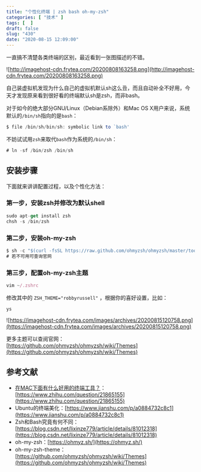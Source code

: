 ```yaml
---
title: "个性化终端 | zsh bash oh-my-zsh"
categories: [ "技术" ]
tags: [  ]
draft: false
slug: "430"
date: "2020-08-15 12:09:00"
---
```


一直搞不清楚各类终端的区别，最近看到一张图描述的不错。

![http://imagehost-cdn.frytea.com/20200808163258.png](http://imagehost-cdn.frytea.com/20200808163258.png)

自己装虚拟机发现为什么自己的虚拟机默认sh这么丑，而且自动补全不好用，今天才发现原来看到很好看的终端默认sh是zsh，而非bash。

对于如今的绝大部分GNU/Linux（Debian系除外）和Mac OS X用户来说，系统默认的`/bin/sh`指向的是`bash`：

```jsx
$ file /bin/sh/bin/sh: symbolic link to `bash'
```

不妨试试用`zsh`来取代`bash`作为系统的`/bin/sh`：

```jsx
# ln -sf /bin/zsh /bin/sh
```

## 安装步骤

下面就来讲讲配置过程，以及个性化方法：

### 第一步，安装zsh并修改为默认shell

```jsx
sudo apt-get install zsh
chsh -s /bin/zsh
```

### 第二步，安装oh-my-zsh

```jsx
$ sh -c "$(curl -fsSL https://raw.github.com/ohmyzsh/ohmyzsh/master/tools/install.sh)"
# 若不可用可查询官网
```

### 第三步，配置oh-my-zsh主题

```jsx
vim ~/.zshrc
```

修改其中的 `ZSH_THEME="robbyrussell"` ，根据你的喜好设置，比如：

`ys`

![https://imagehost-cdn.frytea.com/images/archives/20200815120758.png](https://imagehost-cdn.frytea.com/images/archives/20200815120758.png)

更多主题可以查阅官网：[https://github.com/ohmyzsh/ohmyzsh/wiki/Themes](https://github.com/ohmyzsh/ohmyzsh/wiki/Themes)

## 参考文献

- [在MAC下面有什么好用的终端工具？](https://www.zhihu.com/question/21865155)：[https://www.zhihu.com/question/21865155](https://www.zhihu.com/question/21865155)
- Ubuntu的终端美化：[https://www.jianshu.com/p/a0884732c8c1](https://www.jianshu.com/p/a0884732c8c1)
- Zsh和Bash究竟有何不同：[https://blog.csdn.net/lixinze779/article/details/81012318](https://blog.csdn.net/lixinze779/article/details/81012318)
- oh-my-zsh：[https://ohmyz.sh/](https://ohmyz.sh/)
- oh-my-zsh-theme：[https://github.com/ohmyzsh/ohmyzsh/wiki/Themes](https://github.com/ohmyzsh/ohmyzsh/wiki/Themes)
